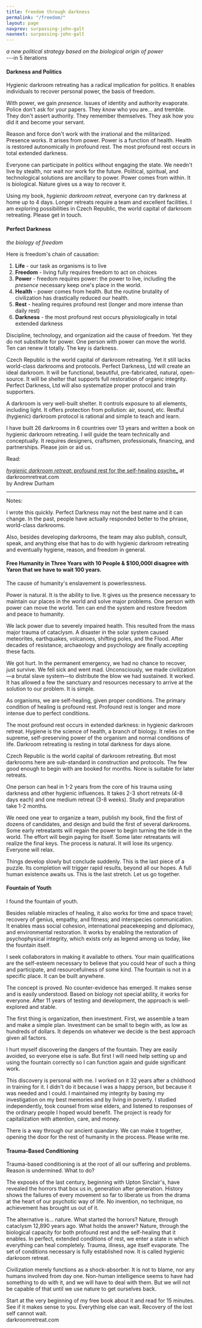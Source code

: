 ```yaml
---
title: freedom through darkness
permalink: "/freedom/"
layout: page
navprev: surpassing-john-galt
navnext: surpassing-john-galt
---
```


_a new political strategy based on the biological origin of power_  
---in 5 iterations

#### Darkness and Politics

Hygienic darkroom retreating has a radical implication for politics. It enables individuals to recover personal power, the basis of freedom.

With power, we gain _presence_. Issues of identity and authority evaporate. Police don't ask for your papers. They _know_ who you are... and tremble. They don't assert authority. They remember themselves. They ask how you did it and become your servant.

Reason and force don't work with the irrational and the militarized. Presence works. It arises from power. Power is a function of health. Health is restored autonomically in profound rest. The most profound rest occurs in total extended darkness.

Everyone can participate in politics without engaging the state. We needn't live by stealth, nor wait nor work for the future. Political, spiritual, and technological solutions are ancillary to power. Power comes from within. It is biological. Nature gives us a way to recover it. 

Using my book, _hygienic darkroom retreat_, everyone can try darkness at home up to 4 days. Longer retreats require a team and excellent facilities. I am exploring possibilities in Czech Republic, the world capital of darkroom retreating. Please get in touch.

#### Perfect Darkness

_the biology of freedom_ 

Here is freedom's chain of causation:

1. **Life** - our task as organisms is to live
2. **Freedom** - living fully requires freedom to act on choices
3. **Power** - freedom requires power: the power to live, including the _presence_ necessary keep one's place
in the world.
4. **Health** - power comes from health. But the routine brutality of
civilization has drastically reduced our health.
5. **Rest** - healing requires profound rest (longer and more intense than daily rest)
6. **Darkness** - the most profound rest occurs physiologically in total
extended darkness

Discipline, technology, and organization aid the cause of freedom. Yet they do not substitute for power. One person with power can move the world. Ten can renew it totally. The key is darkness.

Czech Republic is the world capital of darkroom retreating. Yet it still lacks world-class darkrooms and protocols. Perfect Darkness, Ltd will create an ideal darkroom. It will be functional, beautiful, pre-fabricated, natural, open-source. It will be shelter that supports full restoration of organic integrity. Perfect Darkness, Ltd will also systematize proper protocol and train supporters.

A darkroom is very well-built shelter. It controls exposure to all elements, including light. It offers protection from pollution: air,
sound, etc. Restful (hygienic) darkroom protocol is rational and simple to teach and learn.

I have built 26 darkrooms in 6 countries over 13 years and written a book on hygienic darkroom retreating. I will guide the team
technically and conceptually. It requires designers, craftsmen, professionals, financing, and partnerships.  Please join or aid us.

Read: 

[_hygienic darkroom retreat_: profound rest for the self-healing psyche_](/) at darkroomretreat.com  
by Andrew Durham

---

Notes: 

I wrote this quickly. Perfect Darkness may not the best name and it can change. In the past, people have actually responded better to the phrase, world-class darkrooms.

Also, besides developing darkrooms, the team may also publish, consult, speak, and anything else that has to do with hygienic
darkroom retreating and eventually hygiene, reason, and freedom in general.

#### Free Humanity in Three Years with 10 People & $100,000I disagree with Yaron that we have to wait 100 years. 

The cause of humanity's enslavement is powerlessness. 

Power is natural. It is the ability to live. It gives us the presence necessary to maintain our places in the world and solve major problems. One person with power can move the world. Ten can end the system and restore freedom and peace to humanity.

We lack power due to severely impaired health. This resulted from the mass major trauma of cataclysm. A disaster in the solar system caused meteorites, earthquakes, volcanoes, shifting poles, and the Flood. After decades of resistance, archaeology and psychology are finally accepting these facts.

We got hurt. In the permanent emergency, we had no chance to recover, just survive. We fell sick and went mad. Unconsciously, we made civilization—a brutal slave system—to distribute the blow we had sustained. It worked. It has allowed a few the sanctuary and resources necessary to arrive at the solution to our problem. It is simple. 

As organisms, we are self-healing, given proper conditions. The primary condition of healing is profound rest. Profound rest is longer and more intense due to perfect conditions.

The most profound rest occurs in extended darkness: in hygienic darkroom retreat. Hygiene is the science of health, a branch of biology. It relies on the supreme, self-preserving power of the organism and normal conditions of life. Darkroom retreating is resting in total darkness for days alone. 

Czech Republic is the world capital of darkroom retreating. But most darkrooms here are sub-standard in construction and protocols. The few good enough to begin with are booked for months. None is suitable for later retreats. 

One person can heal in 1-2 years from the core of his trauma using darkness and other hygienic influences. It takes 2-3 short retreats (4-8 days each) and one medium retreat (3-8 weeks). Study and preparation take 1-2 months.

We need one year to organize a team, publish my book, find the first of dozens of candidates, and design and build the first of several darkrooms. Some early retreatants will regain the power to begin turning the tide in the world. The effort will begin paying for itself. Some later retreatants will realize the final keys. The process is natural. It will lose its urgency. Everyone will relax.

Things develop slowly but conclude suddenly. This is the last piece of a puzzle. Its completion will trigger rapid results, beyond all our hopes. A full human existence awaits us. This is the last stretch. Let us go together.

#### Fountain of Youth

I found the fountain of youth. 

Besides reliable miracles of healing, it also works for time and space travel; recovery of genius, empathy, and fitness; and interspecies communication. It enables mass social cohesion, international peacekeeping and diplomacy, and environmental restoration. It works by enabling the restoration of psychophysical integrity, which exists only as legend among us today, like the fountain itself. 

I seek collaborators in making it available to others. Your main qualifications are the self-esteem necessary to believe that you could hear of such a thing and participate, and resourcefulness of some kind. The fountain is not in a specific place. It can be built anywhere. 

The concept is proved. No counter-evidence has emerged. It makes sense and is easily understood. Based on biology not special ability, it works for everyone. After 11 years of testing and development, the approach is well-explored and stable.

The first thing is organization, then investment. First, we assemble a team and make a simple plan. Investment can be small to begin with, as low as hundreds of dollars. It depends on whatever we decide is the best approach given all factors.

I hurt myself discovering the dangers of the fountain. They are easily avoided, so everyone else is safe. But first I will need help setting up and using the fountain correctly so I can function again and guide significant work.

This discovery is personal with me. I worked on it 32 years after a childhood in training for it. I didn't do it because I was a happy person, but because it was needed and I could. I maintained my integrity by basing my investigation on my best memories and by living in poverty. I studied independently, took counsel from wise elders, and listened to responses of the ordinary people I hoped would benefit. The project is ready for capitalization with attention, care, and money. 

There is a way through our ancient quandary. We can make it together, opening the door for the rest of humanity in the process. Please write me.  

#### Trauma-Based Conditioning

Trauma-based conditioning is at the root of all our suffering and problems. Reason is undermined. What to do?

The exposés of the last century, beginning with Upton Sinclair's, have revealed the horrors that box us in, generation after generation. History shows the failures of every movement so far to liberate us from the drama at the heart of our psychotic way of life. No invention, no technique, no achievement has brought us out of it.

The alternative is... nature. What started the horrors? Nature, through cataclysm 12,890 years ago. What holds the answer? Nature, through the biological capacity for both profound rest and the self-healing that it enables. In perfect, extended conditions of rest, we enter a state in which everything can heal completely. Trauma, illness, age itself evaporate. The set of conditions necessary is fully established now. It is called hygienic darkroom retreat.

Civilization merely functions as a shock-absorber. It is not to blame, nor any humans involved from day one. Non-human intelligence seems to have had something to do with it, and we will have to deal with them. But we will not be capable of that until we use nature to get ourselves back.

Start at the very beginning of my free book about it and read for 15 minutes. See if it makes sense to you. Everything else can wait. Recovery of the lost self cannot wait.  
darkroomretreat.com
